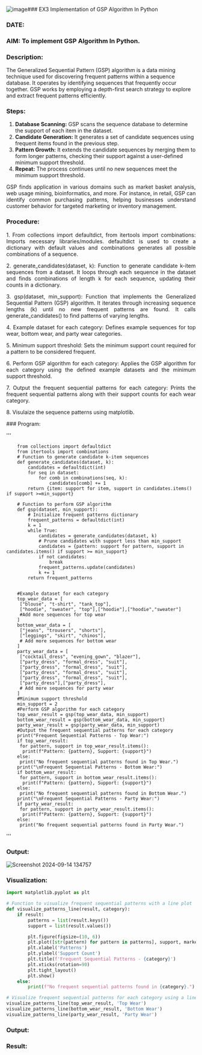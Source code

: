 ![image](https://github.com/user-attachments/assets/ea127e31-3f13-446e-820c-5ef6dab4eb0a)### EX3 Implementation of GSP Algorithm In Python
### DATE: 
### AIM: To implement GSP Algorithm In Python.
### Description:
The Generalized Sequential Pattern (GSP) algorithm is a data mining technique used for discovering frequent patterns within a sequence database. It operates by identifying sequences that frequently occur together. GSP works by employing a depth-first search strategy to explore and extract frequent patterns efficiently.
### Steps:
1. <strong>Database Scanning:</strong> GSP scans the sequence database to determine the support of each item in the dataset.
2. <strong>Candidate Generation:</strong> It generates a set of candidate sequences using frequent items found in the previous step.
3. <strong>Pattern Growth:</strong> It extends the candidate sequences by merging them to form longer patterns, checking their support against a user-defined minimum support threshold.
4. <strong>Repeat:</strong> The process continues until no new sequences meet the minimum support threshold.
<p align="justify">
GSP finds application in various domains such as market basket analysis, web usage mining, bioinformatics, and more. For instance, in retail, GSP can identify common purchasing patterns, helping businesses understand customer behavior for targeted marketing or inventory management.
</p>

### Procedure:
<p align="justify">
1. From collections import defaultdict, from itertools import combinations: Imports necessary libraries/modules. defaultdict is
used to create a dictionary with default values and combinations generates all possible combinations of a sequence.</p>
<p align="justify">
2. generate_candidates(dataset, k): Function to generate candidate k-item sequences from a dataset. It loops through each sequence in the
dataset and finds combinations of length k for each sequence, updating their counts in a dictionary.</p>
<p align="justify">
3. gsp(dataset, min_support): Function that implements the Generalized Sequential Pattern (GSP) algorithm. It iterates through increasing
sequence lengths (k) until no new frequent patterns are found. It calls generate_candidates() to find patterns of varying lengths.</p>
<p align="justify">
4. Example dataset for each category: Defines example sequences for top wear, bottom wear, and party wear categories.</p>
<p align="justify">
5. Minimum support threshold: Sets the minimum support count required for a pattern to be considered frequent.</p>
<p align="justify">
6. Perform GSP algorithm for each category: Applies the GSP algorithm for each category using the defined example datasets and the
minimum support threshold.</p>
<p align="justify">
7. Output the frequent sequential patterns for each category: Prints the frequent sequential patterns 
    along with their support counts
for each wear category.</p>
<p align="justify">
8. Visulaize the sequence patterns using matplotlib.
</p>
### Program:

'''

        from collections import defaultdict
        from itertools import combinations
        # Function to generate candidate k-item sequences
        def generate_candidates(dataset, k):
            candidates = defaultdict(int)
            for seq in dataset:
                for comb in combinations(seq, k):
                    candidates[comb] += 1
            return {item: support for item, support in candidates.items() if support >=min_support}
        
        # Function to perform GSP algorithm
        def gsp(dataset, min_support):
            # Initialize frequent patterns dictionary
            frequent_patterns = defaultdict(int)
            k = 1
            while True:
                candidates = generate_candidates(dataset, k)
                # Prune candidates with support less than min_support
                candidates = {pattern: support for pattern, support in candidates.items() if support >= min_support}
                if not candidates:
                    break
                frequent_patterns.update(candidates)
                k += 1
            return frequent_patterns
        
        
        #Example dataset for each category
        top_wear_data = [
         ["blouse", "t-shirt", "tank_top"],
         ["hoodie", "sweater", "top"],["hoodie"],["hoodie","sweater"]
         #Add more sequences for top wear
        ]
        bottom_wear_data = [
         ["jeans", "trousers", "shorts"],
         ["leggings", "skirt", "chinos"],
         # Add more sequences for bottom wear
        ]
        party_wear_data = [
         ["cocktail_dress", "evening_gown", "blazer"],
         ["party_dress", "formal_dress", "suit"],
         ["party_dress", "formal_dress", "suit"],
         ["party_dress", "formal_dress", "suit"],
         ["party_dress", "formal_dress", "suit"],
         ["party_dress"],["party_dress"],
         # Add more sequences for party wear
        ]
        #Minimum support threshold
        min_support = 2
        #Perform GSP algorithm for each category
        top_wear_result = gsp(top_wear_data, min_support)
        bottom_wear_result = gsp(bottom_wear_data, min_support)
        party_wear_result = gsp(party_wear_data, min_support)
        #Output the frequent sequential patterns for each category
        print("Frequent Sequential Patterns - Top Wear:")
        if top_wear_result:
         for pattern, support in top_wear_result.items():
          print(f"Pattern: {pattern}, Support: {support}")
        else:
         print("No frequent sequential patterns found in Top Wear.")
        print("\nFrequent Sequential Patterns - Bottom Wear:")
        if bottom_wear_result:
         for pattern, support in bottom_wear_result.items():
          print(f"Pattern: {pattern}, Support: {support}")
        else:
         print("No frequent sequential patterns found in Bottom Wear.")
        print("\nFrequent Sequential Patterns - Party Wear:")
        if party_wear_result:
         for pattern, support in party_wear_result.items():
          print(f"Pattern: {pattern}, Support: {support}")
        else:
         print("No frequent sequential patterns found in Party Wear.")
'''


### Output:
![Screenshot 2024-09-14 134757](https://github.com/user-attachments/assets/5757a094-e6b9-48ec-a736-0855855bb0a0)

### Visualization:
```python
import matplotlib.pyplot as plt

# Function to visualize frequent sequential patterns with a line plot
def visualize_patterns_line(result, category):
    if result:
        patterns = list(result.keys())
        support = list(result.values())

        plt.figure(figsize=(10, 6))
        plt.plot([str(pattern) for pattern in patterns], support, marker='o', linestyle='-', color='blue')
        plt.xlabel('Patterns')
        plt.ylabel('Support Count')
        plt.title(f'Frequent Sequential Patterns - {category}')
        plt.xticks(rotation=90)
        plt.tight_layout()
        plt.show()
    else:
        print(f"No frequent sequential patterns found in {category}.")

# Visualize frequent sequential patterns for each category using a line plot
visualize_patterns_line(top_wear_result, 'Top Wear')
visualize_patterns_line(bottom_wear_result, 'Bottom Wear')
visualize_patterns_line(party_wear_result, 'Party Wear')
```
### Output:


### Result:
